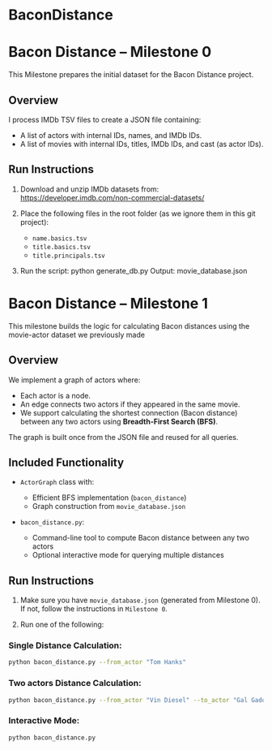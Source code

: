# BaconDistance

# Bacon Distance – Milestone 0

This Milestone prepares the initial dataset for the Bacon Distance project.

## Overview
I process IMDb TSV files to create a JSON file containing:

- A list of actors with internal IDs, names, and IMDb IDs.
- A list of movies with internal IDs, titles, IMDb IDs, and cast (as actor IDs).

## Run Instructions

1. Download and unzip IMDb datasets from:  
   https://developer.imdb.com/non-commercial-datasets/

2. Place the following files in the root folder (as we ignore them in this git project):
   - `name.basics.tsv`
   - `title.basics.tsv`
   - `title.principals.tsv`

3. Run the script:
    python generate_db.py
    Output: movie_database.json

# Bacon Distance – Milestone 1

This milestone builds the logic for calculating Bacon distances using the movie-actor dataset we previously made

## Overview

We implement a graph of actors where:

- Each actor is a node.
- An edge connects two actors if they appeared in the same movie.
- We support calculating the shortest connection (Bacon distance) between any two actors using **Breadth-First Search (BFS)**.

The graph is built once from the JSON file and reused for all queries.

## Included Functionality

- `ActorGraph` class with:
  - Efficient BFS implementation (`bacon_distance`)
  - Graph construction from `movie_database.json`

- `bacon_distance.py`:
  - Command-line tool to compute Bacon distance between any two actors
  - Optional interactive mode for querying multiple distances

## Run Instructions

1. Make sure you have `movie_database.json` (generated from Milestone 0).
   If not, follow the instructions in `Milestone 0`.

2. Run one of the following:

### Single Distance Calculation:

```bash
python bacon_distance.py --from_actor "Tom Hanks"
```

### Two actors Distance Calculation:
```bash
python bacon_distance.py --from_actor "Vin Diesel" --to_actor "Gal Gadot"
```

### Interactive Mode:
```bash
python bacon_distance.py
```
